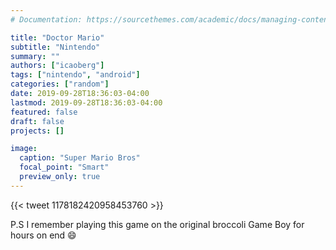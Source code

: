 ```yaml
---
# Documentation: https://sourcethemes.com/academic/docs/managing-content/

title: "Doctor Mario"
subtitle: "Nintendo"
summary: ""
authors: ["icaoberg"]
tags: ["nintendo", "android"]
categories: ["random"]
date: 2019-09-28T18:36:03-04:00
lastmod: 2019-09-28T18:36:03-04:00
featured: false
draft: false
projects: []

image:
  caption: "Super Mario Bros"
  focal_point: "Smart"
  preview_only: true
---
```


{{< tweet 1178182420958453760 >}}

P.S I remember playing this game on the original broccoli Game Boy for hours on end :smile:
